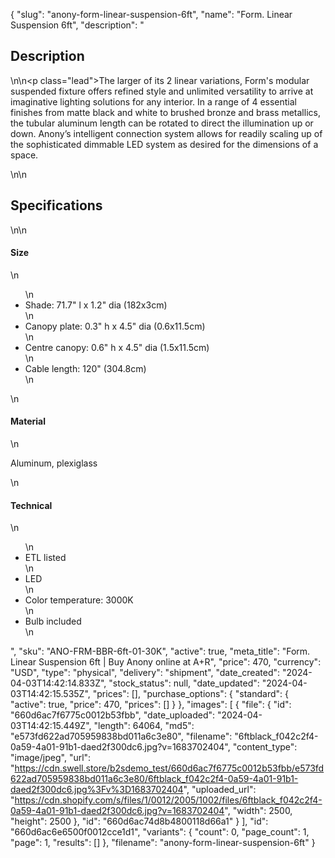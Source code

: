 {
  "slug": "anony-form-linear-suspension-6ft",
  "name": "Form. Linear Suspension 6ft",
  "description": "<h2>Description</h2>\n<!-- split -->\n<p class=\"lead\">The larger of its 2 linear variations, Form's modular suspended fixture offers refined style and unlimited versatility to arrive at imaginative lighting solutions for any interior. In a range of 4 essential finishes from matte black and white to brushed bronze and brass metallics, the tubular aluminum length can be rotated to direct the illumination up or down. Anony’s intelligent connection system allows for readily scaling up of the sophisticated dimmable LED system as desired for the dimensions of a space. </p>\n<!-- split -->\n<h2>Specifications</h2>\n<!-- split -->\n<h4>Size</h4>\n<ul>\n<li>Shade: 71.7\" l x 1.2\" dia (182x3cm)</li>\n<li>Canopy plate: 0.3\" h x 4.5\" dia (0.6x11.5cm)</li>\n<li>Centre canopy: 0.6\" h x 4.5\" dia (1.5x11.5cm)</li>\n<li>Cable length: 120\" (304.8cm)</li>\n</ul>\n<h4>Material</h4>\n<p>Aluminum, plexiglass</p>\n<h4>Technical</h4>\n<ul>\n<li>ETL listed</li>\n<li>LED</li>\n<li>Color temperature: 3000K</li>\n<li>Bulb included</li>\n</ul>",
  "sku": "ANO-FRM-BBR-6ft-01-30K",
  "active": true,
  "meta_title": "Form. Linear Suspension 6ft | Buy Anony online at A+R",
  "price": 470,
  "currency": "USD",
  "type": "physical",
  "delivery": "shipment",
  "date_created": "2024-04-03T14:42:14.833Z",
  "stock_status": null,
  "date_updated": "2024-04-03T14:42:15.535Z",
  "prices": [],
  "purchase_options": {
    "standard": {
      "active": true,
      "price": 470,
      "prices": []
    }
  },
  "images": [
    {
      "file": {
        "id": "660d6ac7f6775c0012b53fbb",
        "date_uploaded": "2024-04-03T14:42:15.449Z",
        "length": 64064,
        "md5": "e573fd622ad705959838bd011a6c3e80",
        "filename": "6ftblack_f042c2f4-0a59-4a01-91b1-daed2f300dc6.jpg?v=1683702404",
        "content_type": "image/jpeg",
        "url": "https://cdn.swell.store/b2sdemo_test/660d6ac7f6775c0012b53fbb/e573fd622ad705959838bd011a6c3e80/6ftblack_f042c2f4-0a59-4a01-91b1-daed2f300dc6.jpg%3Fv%3D1683702404",
        "uploaded_url": "https://cdn.shopify.com/s/files/1/0012/2005/1002/files/6ftblack_f042c2f4-0a59-4a01-91b1-daed2f300dc6.jpg?v=1683702404",
        "width": 2500,
        "height": 2500
      },
      "id": "660d6ac74d8b4800118d66a1"
    }
  ],
  "id": "660d6ac6e6500f0012cce1d1",
  "variants": {
    "count": 0,
    "page_count": 1,
    "page": 1,
    "results": []
  },
  "filename": "anony-form-linear-suspension-6ft"
}